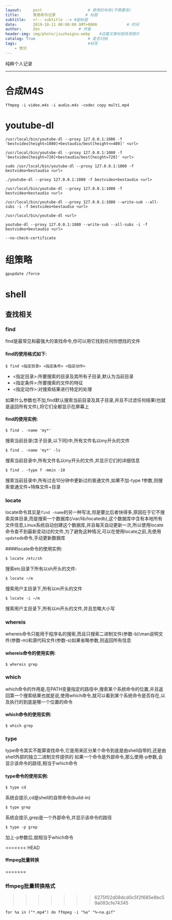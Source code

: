 ```yaml
---
layout:     post                    # 使用的布局(不需要改)
title:      常用命令记录             # 标题
subtitle:   <!-- subtitle --> #副标题
date:       2019-10-11 00:00:00 GMT+0800             # 时间
author:     Zen                 # 作者
header-img: img/photo/jiuzhaigou.webp    #这篇文章标题背景图片
catalog: True                       # 是否归档
tags:                               #标签
    - 常识
---
```


纯粹个人记录

----

# 合成M4S
`ffmpeg -i video.m4s -i audio.m4s -codec copy multi.mp4`

# youtube-dl

`/usr/local/bin/youtube-dl --proxy 127.0.0.1:1086 -f 'bestvideo[height=1080]+bestaudio/best[height<=480]' <url>`

`/usr/local/bin/youtube-dl --proxy 127.0.0.1:1080 -f 'bestvideo[height=720]+bestaudio/best[height=720]' <url>`

`sudo /usr/local/bin/youtube-dl --proxy 127.0.0.1:1080 -f bestvideo+bestaudio <url>`

`./youtube-dl --proxy 127.0.0.1:1080 -f bestvideo+bestaudio <url>`

`/usr/local/bin/youtube-dl --proxy 127.0.0.1:1080 -f bestvideo+bestaudio <url>`

`/usr/local/bin/youtube-dl --proxy 127.0.0.1:1080 --write-sub --all-subs -i -f bestvideo+bestaudio <url>`

`/usr/local/bin/youtube-dl <url>`

`youtube-dl --proxy 127.0.0.1:1080 --write-sub --all-subs -i -f bestvideo+bestaudio <url>`

`--no-check-certificate`

# 组策略

`gpupdate /force`

# shell

## 查找相关


### find

find是最常见和最强大的查找命令,你可以用它找到任何你想找的文件

#### find的使用格式如下:

`$ find <指定目录> <指定条件> <指定动作>`
+ <指定目录>:所要搜索的目录及其所有子目录,默认为当前目录
+ <指定条件>:所要搜索的文件的特征
+ <指定动作>:对搜索结果进行特定的处理

如果什么参数也不加,find默认搜索当前目录及其子目录,并且不过滤任何结果(也就是返回所有文件),将它们全都显示在屏幕上

#### find的使用实例:

`$ find . -name 'my*'`

搜索当前目录(含子目录,以下同)中,所有文件名以my开头的文件

`$ find . -name 'my*' -ls`

搜索当前目录中,所有文件名以my开头的文件,并显示它们的详细信息

`$ find . -type f -mmin -10`

搜索当前目录中,所有过去10分钟中更新过的普通文件,如果不加-type f参数,则搜索普通文件+特殊文件+目录

### locate

locate命令其实是`find -name`的另一种写法,但是要比后者快得多,原因在于它不搜索具体目录,而是搜索一个数据库(/var/lib/locatedb),这个数据库中含有本地所有文件信息,Linux系统自动创建这个数据库,并且每天自动更新一次,所以使用locate命令查不到最新变动过的文件,为了避免这种情况,可以在使用locate之前,先使用`updatedb`命令,手动更新数据库

####locate命令的使用实例:

`$ locate /etc/sh`

搜索etc目录下所有以sh开头的文件:

`$ locate ~/m`

搜索用户主目录下,所有以m开头的文件

`$ locate -i ~/m`

搜索用户主目录下,所有以m开头的文件,并且忽略大小写

### whereis

whereis命令只能用于程序名的搜索,而且只搜索二进制文件(参数-b)\man说明文件(参数-m)和源代码文件(参数-s)如果省略参数,则返回所有信息

#### whereis命令的使用实例:

`$ whereis grep`

### which

which命令的作用是,在PATH变量指定的路径中,搜索某个系统命令的位置,并且返回第一个搜索结果也就是说,使用which命令,就可以看到某个系统命令是否存在,以及执行的到底是哪一个位置的命令

#### which命令的使用实例:

`$ which grep`

### type

type命令其实不能算查找命令,它是用来区分某个命令到底是由shell自带的,还是由shell外部的独立二进制文件提供的
如果一个命令是外部命令,那么使用-p参数,会显示该命令的路径,相当于which命令

#### type命令的使用实例:

`$ type cd`

系统会提示,cd是shell的自带命令(build-in)

`$ type grep`

系统会提示,grep是一个外部命令,并显示该命令的路径

`$ type -p grep`

加上-p参数后,就相当于which命令

<<<<<<< HEAD
#### ffmpeg批量转换
=======
### ffmpeg批量转换格式
>>>>>>> 6275f02d08dcd0c5f2f685e8bc59a083cfe74345

`for %a in ("*.mp4") do ffmpeg -i "%a" "%~na.gif"`
